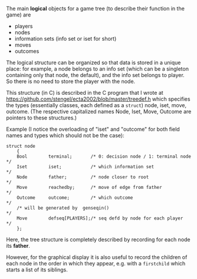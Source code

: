 The main **logical** objects for a game tree
(to describe their function in the game) are
- players
- nodes
- information sets (info set or iset for short)
- moves
- outcomes

The logical structure can be organized so that data is
stored in a unique place:
for example, a node belongs to an info set (which can be a
singleton containing only that node, the default), and the
info set belongs to player. So there is no need to store the
player with the node.

This structure (in C) is described in the C program that I
wrote at
https://github.com/stengel/ecta2002/blob/master/treedef.h
which specifies the types (essentially classes, each defined
as a `struct`) node, iset, move, outcome. (The respective capitalized names
Node, Iset, Move, Outcome are pointers to these structures.)

Example (I notice the overloading of "iset" and "outcome" for both field names and types which should not be the case):
    
    struct node
        {
        Bool        terminal;       /* 0: decision node / 1: terminal node  */
        Iset        iset;           /* which information set                */
        Node        father;         /* node closer to root                  */
        Move        reachedby;      /* move of edge from father             */
        Outcome     outcome;        /* which outcome                        */
        /* will be generated by  genseqin()                                 */
        Move        defseq[PLAYERS];/* seq defd by node for each player     */
        }; 

Here, the tree structure is completely described by recording for each node its **father**.

However, for the graphical display it is also useful to record the children of each
node in the order in which they appear, e.g. with a `firstchild` which starts a list of its siblings.

